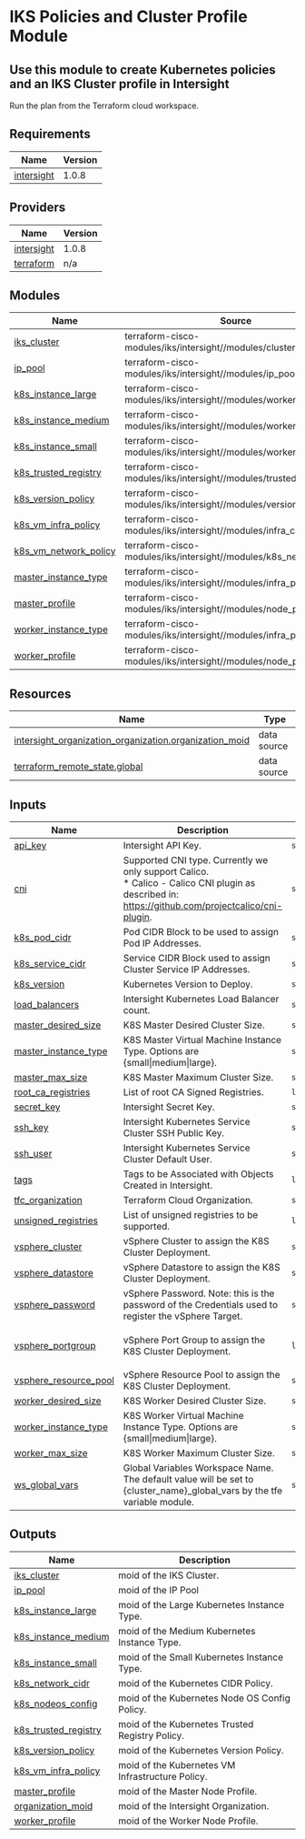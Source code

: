 # IKS Policies and Cluster Profile Module

## Use this module to create Kubernetes policies and an IKS Cluster profile in Intersight

Run the plan from the Terraform cloud workspace.

<!-- BEGINNING OF PRE-COMMIT-TERRAFORM DOCS HOOK -->
## Requirements

| Name | Version |
|------|---------|
| <a name="requirement_intersight"></a> [intersight](#requirement\_intersight) | 1.0.8 |

## Providers

| Name | Version |
|------|---------|
| <a name="provider_intersight"></a> [intersight](#provider\_intersight) | 1.0.8 |
| <a name="provider_terraform"></a> [terraform](#provider\_terraform) | n/a |

## Modules

| Name | Source | Version |
|------|--------|---------|
| <a name="module_iks_cluster"></a> [iks\_cluster](#module\_iks\_cluster) | terraform-cisco-modules/iks/intersight//modules/cluster | n/a |
| <a name="module_ip_pool"></a> [ip\_pool](#module\_ip\_pool) | terraform-cisco-modules/iks/intersight//modules/ip_pool | n/a |
| <a name="module_k8s_instance_large"></a> [k8s\_instance\_large](#module\_k8s\_instance\_large) | terraform-cisco-modules/iks/intersight//modules/worker_profile | n/a |
| <a name="module_k8s_instance_medium"></a> [k8s\_instance\_medium](#module\_k8s\_instance\_medium) | terraform-cisco-modules/iks/intersight//modules/worker_profile | n/a |
| <a name="module_k8s_instance_small"></a> [k8s\_instance\_small](#module\_k8s\_instance\_small) | terraform-cisco-modules/iks/intersight//modules/worker_profile | n/a |
| <a name="module_k8s_trusted_registry"></a> [k8s\_trusted\_registry](#module\_k8s\_trusted\_registry) | terraform-cisco-modules/iks/intersight//modules/trusted_registry | n/a |
| <a name="module_k8s_version_policy"></a> [k8s\_version\_policy](#module\_k8s\_version\_policy) | terraform-cisco-modules/iks/intersight//modules/version | n/a |
| <a name="module_k8s_vm_infra_policy"></a> [k8s\_vm\_infra\_policy](#module\_k8s\_vm\_infra\_policy) | terraform-cisco-modules/iks/intersight//modules/infra_config_policy | n/a |
| <a name="module_k8s_vm_network_policy"></a> [k8s\_vm\_network\_policy](#module\_k8s\_vm\_network\_policy) | terraform-cisco-modules/iks/intersight//modules/k8s_network | n/a |
| <a name="module_master_instance_type"></a> [master\_instance\_type](#module\_master\_instance\_type) | terraform-cisco-modules/iks/intersight//modules/infra_provider | n/a |
| <a name="module_master_profile"></a> [master\_profile](#module\_master\_profile) | terraform-cisco-modules/iks/intersight//modules/node_profile | n/a |
| <a name="module_worker_instance_type"></a> [worker\_instance\_type](#module\_worker\_instance\_type) | terraform-cisco-modules/iks/intersight//modules/infra_provider | n/a |
| <a name="module_worker_profile"></a> [worker\_profile](#module\_worker\_profile) | terraform-cisco-modules/iks/intersight//modules/node_profile | n/a |

## Resources

| Name | Type |
|------|------|
| [intersight_organization_organization.organization_moid](https://registry.terraform.io/providers/CiscoDevNet/intersight/1.0.8/docs/data-sources/organization_organization) | data source |
| [terraform_remote_state.global](https://registry.terraform.io/providers/hashicorp/terraform/latest/docs/data-sources/remote_state) | data source |

## Inputs

| Name | Description | Type | Default | Required |
|------|-------------|------|---------|:--------:|
| <a name="input_api_key"></a> [api\_key](#input\_api\_key) | Intersight API Key. | `string` | n/a | yes |
| <a name="input_cni"></a> [cni](#input\_cni) | Supported CNI type. Currently we only support Calico.<br>* Calico - Calico CNI plugin as described in:<br> https://github.com/projectcalico/cni-plugin. | `string` | `"Calico"` | no |
| <a name="input_k8s_pod_cidr"></a> [k8s\_pod\_cidr](#input\_k8s\_pod\_cidr) | Pod CIDR Block to be used to assign Pod IP Addresses. | `string` | `"100.65.0.0/16"` | no |
| <a name="input_k8s_service_cidr"></a> [k8s\_service\_cidr](#input\_k8s\_service\_cidr) | Service CIDR Block used to assign Cluster Service IP Addresses. | `string` | `"100.64.0.0/16"` | no |
| <a name="input_k8s_version"></a> [k8s\_version](#input\_k8s\_version) | Kubernetes Version to Deploy. | `string` | `"1.19.5"` | no |
| <a name="input_load_balancers"></a> [load\_balancers](#input\_load\_balancers) | Intersight Kubernetes Load Balancer count. | `string` | `3` | no |
| <a name="input_master_desired_size"></a> [master\_desired\_size](#input\_master\_desired\_size) | K8S Master Desired Cluster Size. | `string` | `1` | no |
| <a name="input_master_instance_type"></a> [master\_instance\_type](#input\_master\_instance\_type) | K8S Master Virtual Machine Instance Type.  Options are {small\|medium\|large}. | `string` | `"small"` | no |
| <a name="input_master_max_size"></a> [master\_max\_size](#input\_master\_max\_size) | K8S Master Maximum Cluster Size. | `string` | `1` | no |
| <a name="input_root_ca_registries"></a> [root\_ca\_registries](#input\_root\_ca\_registries) | List of root CA Signed Registries. | `list(string)` | `[]` | no |
| <a name="input_secret_key"></a> [secret\_key](#input\_secret\_key) | Intersight Secret Key. | `string` | n/a | yes |
| <a name="input_ssh_key"></a> [ssh\_key](#input\_ssh\_key) | Intersight Kubernetes Service Cluster SSH Public Key. | `string` | n/a | yes |
| <a name="input_ssh_user"></a> [ssh\_user](#input\_ssh\_user) | Intersight Kubernetes Service Cluster Default User. | `string` | `"iksadmin"` | no |
| <a name="input_tags"></a> [tags](#input\_tags) | Tags to be Associated with Objects Created in Intersight. | `list(map(string))` | `[]` | no |
| <a name="input_tfc_organization"></a> [tfc\_organization](#input\_tfc\_organization) | Terraform Cloud Organization. | `string` | `"CiscoDevNet"` | no |
| <a name="input_unsigned_registries"></a> [unsigned\_registries](#input\_unsigned\_registries) | List of unsigned registries to be supported. | `list(string)` | `[]` | no |
| <a name="input_vsphere_cluster"></a> [vsphere\_cluster](#input\_vsphere\_cluster) | vSphere Cluster to assign the K8S Cluster Deployment. | `string` | `"hx-demo"` | no |
| <a name="input_vsphere_datastore"></a> [vsphere\_datastore](#input\_vsphere\_datastore) | vSphere Datastore to assign the K8S Cluster Deployment. | `string` | `"hx-demo-ds1"` | no |
| <a name="input_vsphere_password"></a> [vsphere\_password](#input\_vsphere\_password) | vSphere Password.  Note: this is the password of the Credentials used to register the vSphere Target. | `string` | n/a | yes |
| <a name="input_vsphere_portgroup"></a> [vsphere\_portgroup](#input\_vsphere\_portgroup) | vSphere Port Group to assign the K8S Cluster Deployment. | `list` | <pre>[<br>  "Management"<br>]</pre> | no |
| <a name="input_vsphere_resource_pool"></a> [vsphere\_resource\_pool](#input\_vsphere\_resource\_pool) | vSphere Resource Pool to assign the K8S Cluster Deployment. | `string` | `""` | no |
| <a name="input_worker_desired_size"></a> [worker\_desired\_size](#input\_worker\_desired\_size) | K8S Worker Desired Cluster Size. | `string` | `0` | no |
| <a name="input_worker_instance_type"></a> [worker\_instance\_type](#input\_worker\_instance\_type) | K8S Worker Virtual Machine Instance Type.  Options are {small\|medium\|large}. | `string` | `"small"` | no |
| <a name="input_worker_max_size"></a> [worker\_max\_size](#input\_worker\_max\_size) | K8S Worker Maximum Cluster Size. | `string` | `4` | no |
| <a name="input_ws_global_vars"></a> [ws\_global\_vars](#input\_ws\_global\_vars) | Global Variables Workspace Name.  The default value will be set to {cluster\_name}\_global\_vars by the tfe variable module. | `string` | `""` | no |

## Outputs

| Name | Description |
|------|-------------|
| <a name="output_iks_cluster"></a> [iks\_cluster](#output\_iks\_cluster) | moid of the IKS Cluster. |
| <a name="output_ip_pool"></a> [ip\_pool](#output\_ip\_pool) | moid of the IP Pool |
| <a name="output_k8s_instance_large"></a> [k8s\_instance\_large](#output\_k8s\_instance\_large) | moid of the Large Kubernetes Instance Type. |
| <a name="output_k8s_instance_medium"></a> [k8s\_instance\_medium](#output\_k8s\_instance\_medium) | moid of the Medium Kubernetes Instance Type. |
| <a name="output_k8s_instance_small"></a> [k8s\_instance\_small](#output\_k8s\_instance\_small) | moid of the Small Kubernetes Instance Type. |
| <a name="output_k8s_network_cidr"></a> [k8s\_network\_cidr](#output\_k8s\_network\_cidr) | moid of the Kubernetes CIDR Policy. |
| <a name="output_k8s_nodeos_config"></a> [k8s\_nodeos\_config](#output\_k8s\_nodeos\_config) | moid of the Kubernetes Node OS Config Policy. |
| <a name="output_k8s_trusted_registry"></a> [k8s\_trusted\_registry](#output\_k8s\_trusted\_registry) | moid of the Kubernetes Trusted Registry Policy. |
| <a name="output_k8s_version_policy"></a> [k8s\_version\_policy](#output\_k8s\_version\_policy) | moid of the Kubernetes Version Policy. |
| <a name="output_k8s_vm_infra_policy"></a> [k8s\_vm\_infra\_policy](#output\_k8s\_vm\_infra\_policy) | moid of the Kubernetes VM Infrastructure Policy. |
| <a name="output_master_profile"></a> [master\_profile](#output\_master\_profile) | moid of the Master Node Profile. |
| <a name="output_organization_moid"></a> [organization\_moid](#output\_organization\_moid) | moid of the Intersight Organization. |
| <a name="output_worker_profile"></a> [worker\_profile](#output\_worker\_profile) | moid of the Worker Node Profile. |
<!-- END OF PRE-COMMIT-TERRAFORM DOCS HOOK -->
